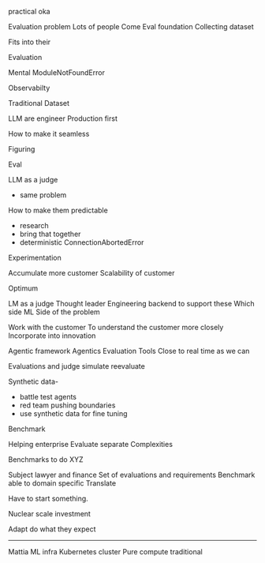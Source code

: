 practical
oka

Evaluation problem
Lots of people
Come 
Eval foundation
Collecting dataset

Fits into their 

Evaluation

Mental ModuleNotFoundError

Observabilty

Traditional Dataset 

LLM are engineer
Production first

How to make it seamless

Figuring 

Eval

LLM as a judge
- same problem

How to make them predictable
- research
- bring that together
- deterministic ConnectionAbortedError

Experimentation

Accumulate more customer
Scalability of customer

Optimum

LM as a judge
Thought leader
Engineering backend to support these
Which side
ML Side of the problem

Work with the customer
To understand the customer more closely
Incorporate into innovation

Agentic framework
Agentics 
Evaluation
Tools
Close to real time as we can

Evaluations and judge
simulate 
reevaluate

Synthetic data-
- battle test agents
- red team pushing boundaries
- use synthetic data for fine
  tuning

Benchmark

Helping enterprise
Evaluate separate
Complexities

Benchmarks to do XYZ

Subject lawyer and finance
Set of evaluations and requirements
Benchmark able to domain specific
Translate

Have to start something.

Nuclear scale investment

Adapt do what they expect

---

Mattia
ML infra
Kubernetes cluster
Pure compute
traditional 